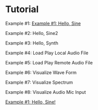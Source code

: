 # Tutorial

Example #1: 
[Example \#1: Hello, Sine](https://rawgit.com/sinseon-lee/CTP431-Web-Audio/master/tutorial/01.HelloSine.html)

Example #2: Hello, Sine2

Example #3: Hello, Synth

Example #4: Load Play Local Audio File

Example #5: Load Play Remote Audio File

Example #6: Visualize Wave Form

Example #7: Visualize Spectrum

Example #8: Visualize Audio Mic Input


[Example \#1: Hello,
Sine!](https://rawgit.com/juhannam/ctp431/master/session1/01.HelloSine.html)
